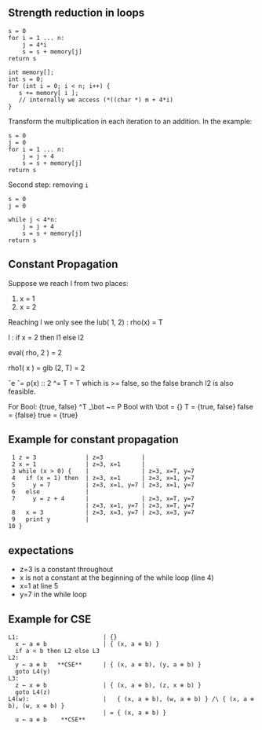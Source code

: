 ## Strength reduction in loops

```
s = 0
for i = 1 ... n:
    j = 4*i
	s = s + memory[j]
return s
```

```
int memory[];
int s = 0;
for (int i = 0; i < n; i++) {
   s += memory[ i ];
   // internally we access (*((char *) m + 4*i)
}
```

Transform the multiplication in each iteration to an addition.
In the example:

```
s = 0
j = 0
for i = 1 ... n:
    j = j + 4
	s = s + memory[j]
return s
```

Second step: removing `i`

```
s = 0
j = 0

while j < 4*n:
	j = j + 4
	s = s + memory[j]
return s
```




## Constant Propagation

Suppose we reach l from two places:
1. x = 1
2. x = 2

Reaching l we only see the lub( 1, 2) : rho(x) = T

l : if x = 2 then l1 else l2

eval( rho, 2 ) = 2

rho1( x ) = glb (2, T) = 2

ˆe ˆ= ρ(x)  ::  2 ^= T = T which is >= false, so the false branch l2
is also feasible.

For Bool: {true, false} ^T _\bot ~= P Bool
with \bot = {}
        T      = {true, false}
		false = {false}
		true  = {true}


















## Example for constant propagation

```
 1 z = 3              | z=3           |
 2 x = 1              | z=3, x=1      |
 3 while (x > 0) {    |               | z=3, x=T, y=7
 4   if (x = 1) then  | z=3, x=1      | z=3, x=1, y=7
 5     y = 7          | z=3, x=1, y=7 | z=3, x=1, y=7
 6   else             |
 7     y = z + 4      |               | z=3, x=T, y=7
                      | z=3, x=1, y=7 | z=3, x=T, y=7
 8   x = 3            | z=3, x=3, y=7 | z=3, x=3, y=7
 9   print y          |
10 }   
```

## expectations

* z=3 is a constant throughout
* x is not a constant at the beginning of the while loop (line 4)
* x=1 at line 5
* y=7 in the while loop





















## Example for CSE


```
L1:                        | {}
  x ← a ⊕ b                | { (x, a ⊕ b) }
  if a < b then L2 else L3
L2:
  y ← a ⊕ b   **CSE**      | { (x, a ⊕ b), (y, a ⊕ b) }
  goto L4(y)
L3:
  z ← x ⊕ b                | { (x, a ⊕ b), (z, x ⊕ b) }
  goto L4(z)
L4(w):                     |   { (x, a ⊕ b), (w, a ⊕ b) } /\ { (x, a ⊕ b), (w, x ⊕ b) }
                           | = { (x, a ⊕ b) }
  u ← a ⊕ b    **CSE**
```
